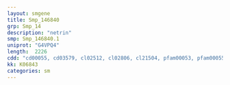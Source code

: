 ```yaml
---
layout: smgene
title: Smp_146840
grp: Smp_14
description: "netrin"
smp: Smp_146840.1
uniprot: "G4VPQ4"
length:  2226
cdd: "cd00055, cd03579, cl02512, cl02806, cl21504, pfam00053, pfam00055, pfam01759, smart00136, smart00180, smart00643"
kk: K06843
categories: sm
---
```

